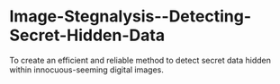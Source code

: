 # Image-Stegnalysis--Detecting-Secret-Hidden-Data
To create an efficient and reliable method to detect secret data hidden within innocuous-seeming digital images.

